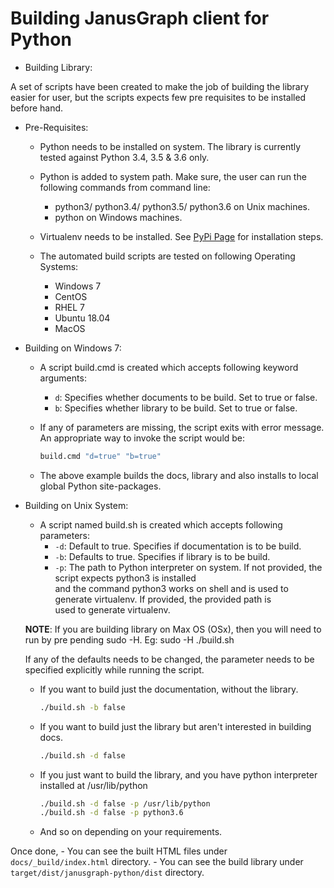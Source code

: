 # Building JanusGraph client for Python

- Building Library:

A set of scripts have been created to make the job of building the library easier for user, but the scripts
expects few pre requisites to be installed before hand. 

- Pre-Requisites:
    - Python needs to be installed on system. The library is currently tested against Python
    3.4, 3.5 & 3.6 only.
    
    - Python is added to system path. Make sure, the user can run the following commands from command line:
        - python3/ python3.4/ python3.5/ python3.6 on Unix machines.
        - python on Windows machines.
        
    - Virtualenv needs to be installed. See [PyPi Page](https://pypi.org/project/virtualenv/) for installation steps.
    
    - The automated build scripts are tested on following Operating Systems:
        - Windows 7
        - CentOS
        - RHEL 7
        - Ubuntu 18.04
        - MacOS
        
- Building on Windows 7:
    - A script build.cmd is created which accepts following keyword arguments:
        - `d`: Specifies whether documents to be build. Set to true or false.
        - `b`: Specifies whether library to be build. Set to true or false.
    
    - If any of parameters are missing, the script exits with error message. 
    An appropriate way to invoke the script would be:
        ```bash
        build.cmd "d=true" "b=true"
        ```
    - The above example builds the docs, library and also installs to local global Python site-packages.

- Building on Unix System:
    - A script named build.sh is created which accepts following parameters:
        - `-d`: Default to true. Specifies if documentation is to be build.
        - `-b`: Defaults to true. Specifies if library is to be build.
        - `-p`: The path to Python interpreter on system. If not provided, the script expects python3 is installed\
         and the command python3 works on shell and is used to generate virtualenv. If provided, the provided path is \
         used to generate virtualenv.
        
    **NOTE**: If you are building library on Max OS (OSx), then you will need to run by pre pending sudo -H. 
    Eg: sudo -H ./build.sh
    
    If any of the defaults needs to be changed, the parameter needs to be specified explicitly while running the script.
    
    - If you want to build just the documentation, without the library.
        ```bash
        ./build.sh -b false
        ```
        
    - If you want to build just the library but aren't interested in building docs.
        ```bash
        ./build.sh -d false
        ```
        
    - If you just want to build the library, and you have python interpreter installed at /usr/lib/python
        ```bash
        ./build.sh -d false -p /usr/lib/python
        ./build.sh -d false -p python3.6
        ```
        
    - And so on depending on your requirements.

Once done,
    - You can see the built HTML files under `docs/_build/index.html` directory.
    - You can see the build library under `target/dist/janusgraph-python/dist` directory.
